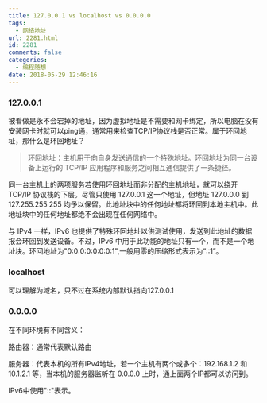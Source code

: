 ```yaml
---
title: 127.0.0.1 vs localhost vs 0.0.0.0
tags:
  - 网络地址
url: 2281.html
id: 2281
comments: false
categories:
  - 编程随想
date: 2018-05-29 12:46:16
---
```


### 127.0.0.1
被看做是永不会宕掉的地址，因为虚拟地址是不需要和网卡绑定，所以电脑在没有安装网卡时就可以ping通，通常用来检查TCP/IP协议栈是否正常。属于环回地址，那什么是环回地址？
> 环回地址：主机用于向自身发送通信的一个特殊地址。环回地址为同一台设备上运行的 TCP/IP 应用程序和服务之间相互通信提供了一条捷径。

同一台主机上的两项服务若使用环回地址而非分配的主机地址，就可以绕开 TCP/IP 协议栈的下层。尽管只使用 127.0.0.1 这一个地址，但地址 127.0.0.0 到127.255.255.255 均予以保留。此地址块中的任何地址都将环回到本地主机中。此地址块中的任何地址都绝不会出现在任何网络中。 

与 IPv4 一样，IPv6 也提供了特殊环回地址以供测试使用，发送到此地址的数据报会环回到发送设备。不过，IPv6 中用于此功能的地址只有一个，而不是一个地址块。环回地址为"0:0:0:0:0:0:0:1",一般用零的压缩形式表示为“::1”。

### localhost
可以理解为域名，只不过在系统内部默认指向127.0.0.1

### 0.0.0.0

在不同环境有不同含义：

路由器：通常代表默认路由

服务器：代表本机的所有IPv4地址，若一个主机有两个或多个：192.168.1.2 和 10.1.2.1 等，当本机的服务器监听在 0.0.0.0 上时，通上面两个IP都可以访问到。

IPv6中使用"::"表示。